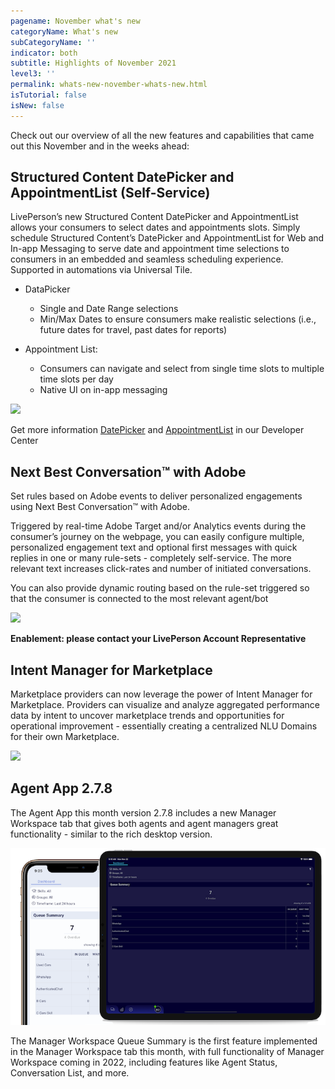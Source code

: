 ```yaml
---
pagename: November what's new
categoryName: What's new
subCategoryName: ''
indicator: both
subtitle: Highlights of November 2021
level3: ''
permalink: whats-new-november-whats-new.html
isTutorial: false
isNew: false
---
```

Check out our overview of all the new features and capabilities that came out this November and in the weeks ahead:

## Structured Content DatePicker and AppointmentList (Self-Service)

LivePerson’s new Structured Content DatePicker and AppointmentList allows your consumers to select dates and appointments slots. Simply schedule Structured Content’s DatePicker and AppointmentList for Web and In-app Messaging to serve date and appointment time selections to consumers in an embedded and seamless scheduling experience. Supported in automations via Universal Tile.

* DataPicker
  * Single and Date Range selections
  * Min/Max Dates to ensure consumers make realistic selections (i.e., future dates for travel, past dates for reports)

* Appointment List:
  * Consumers can navigate and select from single time slots to multiple time slots per day
  * Native UI on in-app messaging

![](img/whats-new-nov-1.jpg)

Get more information [DatePicker]( https://developers.liveperson.com/mobile-sdk-and-web-templates-date-picker-template.html) and [AppointmentList]( https://developers.liveperson.com/mobile-sdk-and-web-templates-schedule-slot-list-template.html)  in our Developer Center

## Next Best Conversation™ with Adobe

Set rules based on Adobe events to deliver personalized engagements using Next Best Conversation™  with Adobe. 

Triggered by real-time Adobe Target and/or Analytics events during the consumer’s journey on the webpage, you can easily configure multiple, personalized engagement text and optional first messages with quick replies in one or many rule-sets - completely self-service. The more relevant text increases click-rates and number of initiated conversations.

You can also provide dynamic routing based on the rule-set triggered so that the consumer is connected to the most relevant agent/bot

![](img/whats-new-nov-2.jpg)

**Enablement: please contact your LivePerson Account Representative**

## Intent Manager for Marketplace

Marketplace providers can now leverage the power of Intent Manager for Marketplace. Providers can visualize and analyze aggregated performance data by intent to uncover marketplace trends  and opportunities for operational improvement - essentially creating a centralized NLU Domains for their own Marketplace.

![](img/whats-new-nov-3.jpg)

## Agent App 2.7.8
The Agent App this month version 2.7.8 includes a new Manager Workspace tab that gives both agents and agent managers great functionality - similar to the rich desktop version. 

![](img/whats-new-nov-4.png)

The Manager Workspace Queue Summary is the first feature implemented in the Manager Workspace tab this month, with full functionality of Manager Workspace coming in 2022, including features like Agent Status, Conversation List, and more.


